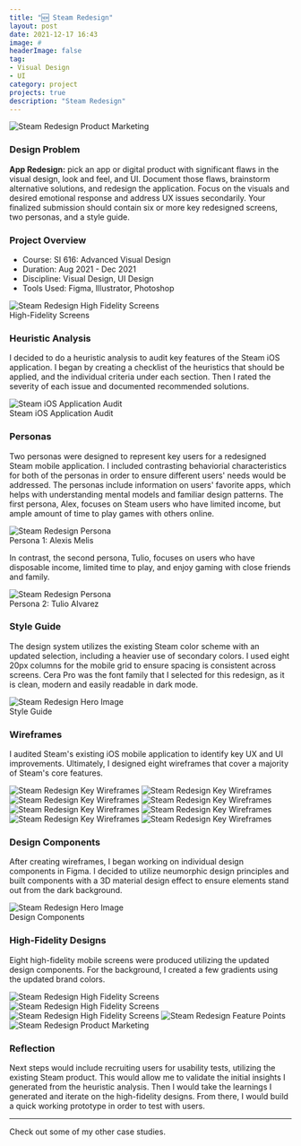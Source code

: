 ```yaml
---
title: "🆕 Steam Redesign"
layout: post
date: 2021-12-17 16:43
image: #
headerImage: false
tag:
- Visual Design
- UI
category: project
projects: true
description: "Steam Redesign"
---
```


<img src="http://nicholasgiles.com/assets/images/steam_redesign/product_hero.jpg" class="bigger-image" alt="Steam Redesign Product Marketing" />

### Design Problem

**App Redesign:** pick an app or digital product with significant flaws in the visual design, look and feel, and UI. Document those flaws, brainstorm alternative solutions, and redesign the application. Focus on the visuals and desired emotional response and address UX issues secondarily. Your finalized submission should contain six or more key redesigned screens, two personas, and a style guide.

### Project Overview
* Course: SI 616: Advanced Visual Design
* Duration: Aug 2021 - Dec 2021
* Discipline: Visual Design, UI Design
* Tools Used: Figma, Illustrator, Photoshop

<img src="http://nicholasgiles.com/assets/images/steam_redesign/marketing2.jpg" class="bigger-image" alt="Steam Redesign High Fidelity Screens" />
<figcaption class="caption">High-Fidelity Screens</figcaption>


### Heuristic Analysis
I decided to do a heuristic analysis to audit key features of the Steam iOS application. I began by creating a checklist of the heuristics that should be applied, and the individual criteria under each section. Then I rated the severity of each issue and documented recommended solutions.

<img src="http://nicholasgiles.com/assets/images/steam_redesign/steam_audit.png" alt="Steam iOS Application Audit" />
<figcaption class="caption">Steam iOS Application Audit</figcaption>

### Personas
Two personas were designed to represent key users for a redesigned Steam mobile application. I included contrasting behaviorial characteristics for both of the personas in order to ensure different users' needs would be addressed. The personas include information on users' favorite apps, which helps with understanding mental models and familiar design patterns. The first persona, Alex, focuses on Steam users who have limited income, but ample amount of time to play games with others online.

<img src="http://nicholasgiles.com/assets/images/steam_redesign/persona1.jpg" class="bigger-image" alt="Steam Redesign Persona" />
<figcaption class="caption">Persona 1: Alexis Melis</figcaption>

In contrast, the second persona, Tulio, focuses on users who have disposable income, limited time to play, and enjoy gaming with close friends and family.

<img src="http://nicholasgiles.com/assets/images/steam_redesign/persona2.jpg" class="bigger-image" alt="Steam Redesign Persona" />
<figcaption class="caption">Persona 2: Tulio Alvarez</figcaption>

### Style Guide
The design system utilizes the existing Steam color scheme with an updated selection, including a heavier use of secondary colors. I used eight 20px columns for the mobile grid to ensure spacing is consistent across screens. Cera Pro was the font family that I selected for this redesign, as it is clean, modern and easily readable in dark mode.

<img src="http://nicholasgiles.com/assets/images/steam_redesign/styleguide.jpg" alt="Steam Redesign Hero Image" />
<figcaption class="caption">Style Guide</figcaption>

### Wireframes
I audited Steam's existing iOS mobile application to identify key UX and UI improvements. Ultimately, I designed eight wireframes that cover a majority of Steam's core features.

<img src="http://nicholasgiles.com/assets/images/steam_redesign/wireframes/1security.png" alt="Steam Redesign Key Wireframes" />
<img src="http://nicholasgiles.com/assets/images/steam_redesign/wireframes/2profile_setup.png" alt="Steam Redesign Key Wireframes" />
<img src="http://nicholasgiles.com/assets/images/steam_redesign/wireframes/3my_profile.png" alt="Steam Redesign Key Wireframes" />
<img src="http://nicholasgiles.com/assets/images/steam_redesign/wireframes/4game_search.png" alt="Steam Redesign Key Wireframes" />
<img src="http://nicholasgiles.com/assets/images/steam_redesign/wireframes/5community_market.png" alt="Steam Redesign Key Wireframes" />
<img src="http://nicholasgiles.com/assets/images/steam_redesign/wireframes/6my_items.png" alt="Steam Redesign Key Wireframes" />
<img src="http://nicholasgiles.com/assets/images/steam_redesign/wireframes/7item_listing.png" alt="Steam Redesign Key Wireframes" />
<img src="http://nicholasgiles.com/assets/images/steam_redesign/wireframes/8game_listing.png" alt="Steam Redesign Key Wireframes" />

### Design Components
After creating wireframes, I began working on individual design components in Figma. I decided to utilize neumorphic design principles and built components with a 3D material design effect to ensure elements stand out from the dark background.

<img src="http://nicholasgiles.com/assets/images/steam_redesign/design_components.jpg" class="bigger-image" alt="Steam Redesign Hero Image" />
<figcaption class="caption">Design Components</figcaption>

### High-Fidelity Designs
Eight high-fidelity mobile screens were produced utilizing the updated design components. For the background, I created a few gradients using the updated brand colors.

<img src="http://nicholasgiles.com/assets/images/steam_redesign/marketing1.jpg" class="bigger-image" alt="Steam Redesign High Fidelity Screens" />
<img src="http://nicholasgiles.com/assets/images/steam_redesign/marketing2.jpg" class="bigger-image" alt="Steam Redesign High Fidelity Screens" />
<img src="http://nicholasgiles.com/assets/images/steam_redesign/marketing3.jpg" class="bigger-image" alt="Steam Redesign High Fidelity Screens" />
<img src="http://nicholasgiles.com/assets/images/steam_redesign/feature_points.jpg" class="bigger-image" alt="Steam Redesign Feature Points" />
<img src="http://nicholasgiles.com/assets/images/steam_redesign/product_hero.jpg" class="bigger-image" alt="Steam Redesign Product Marketing" />

### Reflection
Next steps would include recruiting users for usability tests, utilizing the existing Steam product. This would allow me to validate the initial insights I generated from the heuristic analysis. Then I would take the learnings I generated and iterate on the high-fidelity designs. From there, I would build a quick working prototype in order to test with users.

---

Check out some of my other <span class="evidence"><a href="https://nicholasgiles.com/projects/" style="text-decoration: none">case studies</a></span>.
